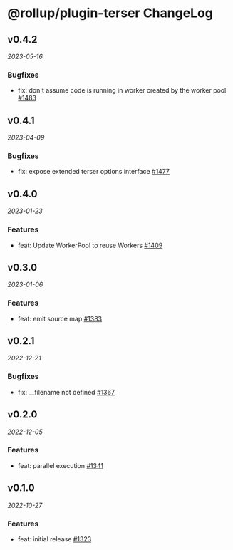 # @rollup/plugin-terser ChangeLog

## v0.4.2

_2023-05-16_

### Bugfixes

- fix: don't assume code is running in worker created by the worker pool [#1483](https://github.com/rollup/plugins/pull/1483)

## v0.4.1

_2023-04-09_

### Bugfixes

- fix: expose extended terser options interface [#1477](https://github.com/rollup/plugins/pull/1477)

## v0.4.0

_2023-01-23_

### Features

- feat: Update WorkerPool to reuse Workers [#1409](https://github.com/rollup/plugins/pull/1409)

## v0.3.0

_2023-01-06_

### Features

- feat: emit source map [#1383](https://github.com/rollup/plugins/pull/1383)

## v0.2.1

_2022-12-21_

### Bugfixes

- fix: \_\_filename not defined [#1367](https://github.com/rollup/plugins/pull/1367)

## v0.2.0

_2022-12-05_

### Features

- feat: parallel execution [#1341](https://github.com/rollup/plugins/pull/1341)

## v0.1.0

_2022-10-27_

### Features

- feat: initial release [#1323](https://github.com/rollup/plugins/pull/1323)
